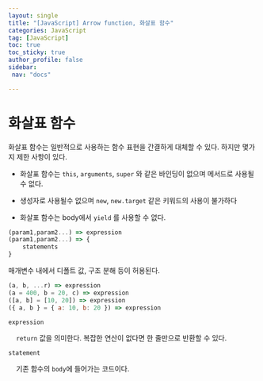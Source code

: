 ```yaml
---
layout: single
title: "[JavaScript] Arrow function, 화살표 함수"
categories: JavaScript
tag: [JavaScript]
toc: true
toc_sticky: true
author_profile: false
sidebar:
 nav: "docs"

---
```


# 화살표 함수

화살표 함수는 일반적으로 사용하는 함수 표현을 간결하게 대체할 수 있다. 하지만 몇가지 제한 사항이 있다.

- 화살표 함수는 `this`, `arguments`, `super` 와 같은 바인딩이 없으며 메서드로 사용될수 없다.

- 생성자로 사용될수 없으며 `new`, `new.target` 같은 키워드의 사용이 불가하다

- 화살표 함수는 body에서 `yield` 를 사용할 수 없다.

```js
(param1,param2...) => expression
(param1,param2...) => {
    statements
}
```

매개변수 내에서 디폴트 값, 구조 분해 등이 허용된다.

```js
(a, b, ...r) => expression
(a = 400, b = 20, c) => expression
([a, b] = [10, 20]) => expression
({ a, b } = { a: 10, b: 20 }) => expression
```

`expression` 

    `return` 값을 의미한다. 복잡한 연산이 없다면 한 줄만으로 반환할 수 있다.

`statement`

    기존 함수의 `body`에 들어가는 코드이다.

